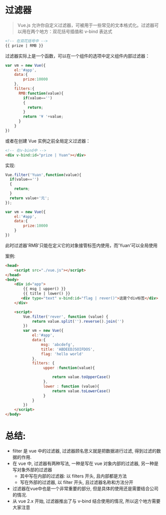 # 过滤器

> Vue.js 允许你自定义过滤器，可被用于一些常见的文本格式化。过滤器可以用在两个地方：双花括号插值和 v-bind 表达式

```html
<!-- 在双花括号中 -->
{{ prize | RMB }}
```

过滤器实际上是一个函数，可以在一个组件的选项中定义组件内部过滤器：

```javascript
var vm = new Vue({
    el:'#app',
    data:{
        prize:10000
    },
    filters:{
      RMB:function(value){
        if(value=='')
        {
          return;
        }
        return '¥ '+value;
      }
    }
})
```



或者在创建 Vue 实例之前全局定义过滤器：

```html
<!-- 在v-bind中 -->
<div v-bind:id="prize | Yuan"></div>
```

实现: 

```javascript
Vue.filter('Yuan',function(value){
  if(value=='')
  {
    return;
  }
  return value+'元';
});

var vm = new Vue({
    el:'#app',
    data:{
        prize:10000
    }
})
```



此时过滤器'RMB'只能在定义它的对象接管标签内使用，而'Yuan'可以全局使用

案例:

```html
<head>
    <script src="./vue.js"></script>
</head>
<body>
    <div id="app">
        {{ msg | upper() }}
        {{ title | lower() }}
       <div type="text" v-bind:id="flag | rever()">这是个div标签</div>
    </div>

    <script>
        Vue.filter('rever', function (value) {
            return value.split('').reverse().join('')
        })
        var vm = new Vue({
            el:'#app',
            data:{
                msg: 'abcdefg',
                title: 'ABDEEDJSOIFDOS',
                flag: 'hello world'
            },
            filters: {
                 upper :function(value){

                     return value.toUpperCase()
                 },
                 lower : function (value){
                     return value.toLowerCase()
                 }
            }
        })
    </script>
</body>
```



# 总结: 

- filter 是 vue 中的过滤器, 过滤器顾名思义就是把数据进行过滤, 得到过滤的数据的作用.
- 在 vue 中, 过滤器有两种写法, 一种是写在 vue 对象内部的过滤器, 另一种是写对象外部的过滤器
	- 其中写在内部的过滤器:   以  filters 开头, 且内部都是方法
	- 写在外部的过滤器, 以 filter 开头, 且过滤器名称和方法分开
- 过滤器在vue中也是一个非常重要的部分, 但是具体的使用还是需要结合公司的情况.
- 从 vue 2.x 开始, 过滤器推出了与 v-bind  结合使用的情况, 所以这个地方需要大家注意

